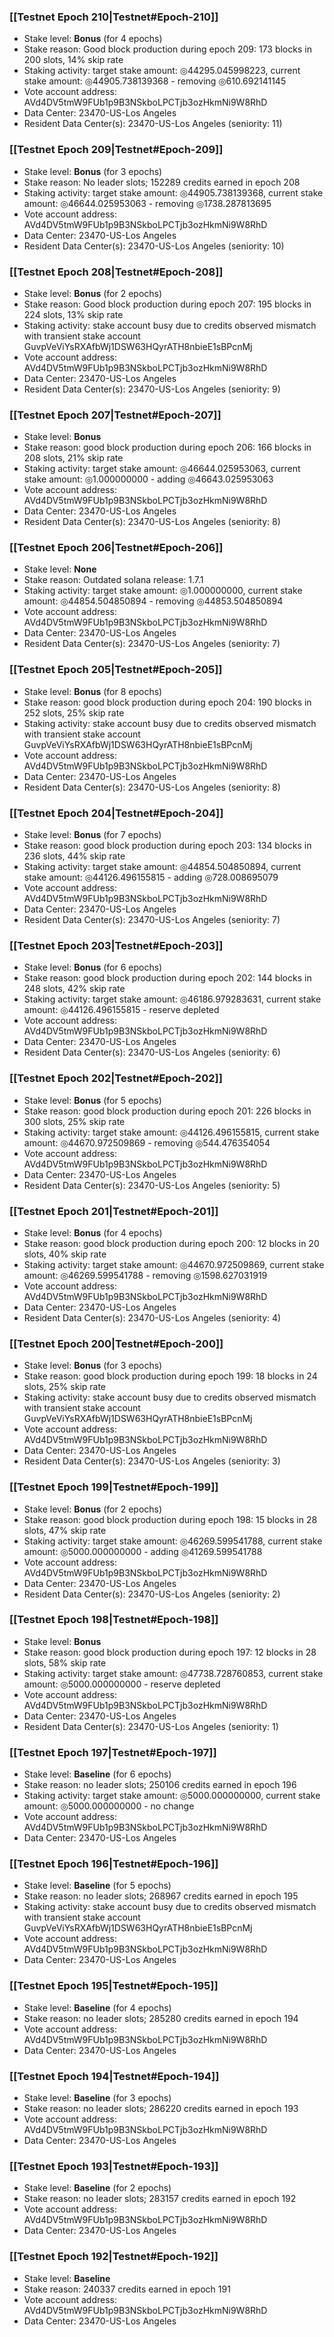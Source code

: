 ### [[Testnet Epoch 210|Testnet#Epoch-210]]
* Stake level: **Bonus** (for 4 epochs)
* Stake reason: Good block production during epoch 209: 173 blocks in 200 slots, 14% skip rate
* Staking activity: target stake amount: ◎44295.045998223, current stake amount: ◎44905.738139368 - removing ◎610.692141145
* Vote account address: AVd4DV5tmW9FUb1p9B3NSkboLPCTjb3ozHkmNi9W8RhD
* Data Center: 23470-US-Los Angeles
* Resident Data Center(s): 23470-US-Los Angeles (seniority: 11)
### [[Testnet Epoch 209|Testnet#Epoch-209]]
* Stake level: **Bonus** (for 3 epochs)
* Stake reason: No leader slots; 152289 credits earned in epoch 208
* Staking activity: target stake amount: ◎44905.738139368, current stake amount: ◎46644.025953063 - removing ◎1738.287813695
* Vote account address: AVd4DV5tmW9FUb1p9B3NSkboLPCTjb3ozHkmNi9W8RhD
* Data Center: 23470-US-Los Angeles
* Resident Data Center(s): 23470-US-Los Angeles (seniority: 10)
### [[Testnet Epoch 208|Testnet#Epoch-208]]
* Stake level: **Bonus** (for 2 epochs)
* Stake reason: Good block production during epoch 207: 195 blocks in 224 slots, 13% skip rate
* Staking activity: stake account busy due to credits observed mismatch with transient stake account GuvpVeViYsRXAfbWj1DSW63HQyrATH8nbieE1sBPcnMj
* Vote account address: AVd4DV5tmW9FUb1p9B3NSkboLPCTjb3ozHkmNi9W8RhD
* Data Center: 23470-US-Los Angeles
* Resident Data Center(s): 23470-US-Los Angeles (seniority: 9)
### [[Testnet Epoch 207|Testnet#Epoch-207]]
* Stake level: **Bonus**
* Stake reason: good block production during epoch 206: 166 blocks in 208 slots, 21% skip rate
* Staking activity: target stake amount: ◎46644.025953063, current stake amount: ◎1.000000000 - adding ◎46643.025953063
* Vote account address: AVd4DV5tmW9FUb1p9B3NSkboLPCTjb3ozHkmNi9W8RhD
* Data Center: 23470-US-Los Angeles
* Resident Data Center(s): 23470-US-Los Angeles (seniority: 8)
### [[Testnet Epoch 206|Testnet#Epoch-206]]
* Stake level: **None**
* Stake reason: Outdated solana release: 1.7.1
* Staking activity: target stake amount: ◎1.000000000, current stake amount: ◎44854.504850894 - removing ◎44853.504850894
* Vote account address: AVd4DV5tmW9FUb1p9B3NSkboLPCTjb3ozHkmNi9W8RhD
* Data Center: 23470-US-Los Angeles
* Resident Data Center(s): 23470-US-Los Angeles (seniority: 7)
### [[Testnet Epoch 205|Testnet#Epoch-205]]
* Stake level: **Bonus** (for 8 epochs)
* Stake reason: good block production during epoch 204: 190 blocks in 252 slots, 25% skip rate
* Staking activity: stake account busy due to credits observed mismatch with transient stake account GuvpVeViYsRXAfbWj1DSW63HQyrATH8nbieE1sBPcnMj
* Vote account address: AVd4DV5tmW9FUb1p9B3NSkboLPCTjb3ozHkmNi9W8RhD
* Data Center: 23470-US-Los Angeles
* Resident Data Center(s): 23470-US-Los Angeles (seniority: 8)
### [[Testnet Epoch 204|Testnet#Epoch-204]]
* Stake level: **Bonus** (for 7 epochs)
* Stake reason: good block production during epoch 203: 134 blocks in 236 slots, 44% skip rate
* Staking activity: target stake amount: ◎44854.504850894, current stake amount: ◎44126.496155815 - adding ◎728.008695079
* Vote account address: AVd4DV5tmW9FUb1p9B3NSkboLPCTjb3ozHkmNi9W8RhD
* Data Center: 23470-US-Los Angeles
* Resident Data Center(s): 23470-US-Los Angeles (seniority: 7)
### [[Testnet Epoch 203|Testnet#Epoch-203]]
* Stake level: **Bonus** (for 6 epochs)
* Stake reason: good block production during epoch 202: 144 blocks in 248 slots, 42% skip rate
* Staking activity: target stake amount: ◎46186.979283631, current stake amount: ◎44126.496155815 - reserve depleted
* Vote account address: AVd4DV5tmW9FUb1p9B3NSkboLPCTjb3ozHkmNi9W8RhD
* Data Center: 23470-US-Los Angeles
* Resident Data Center(s): 23470-US-Los Angeles (seniority: 6)
### [[Testnet Epoch 202|Testnet#Epoch-202]]
* Stake level: **Bonus** (for 5 epochs)
* Stake reason: good block production during epoch 201: 226 blocks in 300 slots, 25% skip rate
* Staking activity: target stake amount: ◎44126.496155815, current stake amount: ◎44670.972509869 - removing ◎544.476354054
* Vote account address: AVd4DV5tmW9FUb1p9B3NSkboLPCTjb3ozHkmNi9W8RhD
* Data Center: 23470-US-Los Angeles
* Resident Data Center(s): 23470-US-Los Angeles (seniority: 5)
### [[Testnet Epoch 201|Testnet#Epoch-201]]
* Stake level: **Bonus** (for 4 epochs)
* Stake reason: good block production during epoch 200: 12 blocks in 20 slots, 40% skip rate
* Staking activity: target stake amount: ◎44670.972509869, current stake amount: ◎46269.599541788 - removing ◎1598.627031919
* Vote account address: AVd4DV5tmW9FUb1p9B3NSkboLPCTjb3ozHkmNi9W8RhD
* Data Center: 23470-US-Los Angeles
* Resident Data Center(s): 23470-US-Los Angeles (seniority: 4)
### [[Testnet Epoch 200|Testnet#Epoch-200]]
* Stake level: **Bonus** (for 3 epochs)
* Stake reason: good block production during epoch 199: 18 blocks in 24 slots, 25% skip rate
* Staking activity: stake account busy due to credits observed mismatch with transient stake account GuvpVeViYsRXAfbWj1DSW63HQyrATH8nbieE1sBPcnMj
* Vote account address: AVd4DV5tmW9FUb1p9B3NSkboLPCTjb3ozHkmNi9W8RhD
* Data Center: 23470-US-Los Angeles
* Resident Data Center(s): 23470-US-Los Angeles (seniority: 3)
### [[Testnet Epoch 199|Testnet#Epoch-199]]
* Stake level: **Bonus** (for 2 epochs)
* Stake reason: good block production during epoch 198: 15 blocks in 28 slots, 47% skip rate
* Staking activity: target stake amount: ◎46269.599541788, current stake amount: ◎5000.000000000 - adding ◎41269.599541788
* Vote account address: AVd4DV5tmW9FUb1p9B3NSkboLPCTjb3ozHkmNi9W8RhD
* Data Center: 23470-US-Los Angeles
* Resident Data Center(s): 23470-US-Los Angeles (seniority: 2)
### [[Testnet Epoch 198|Testnet#Epoch-198]]
* Stake level: **Bonus**
* Stake reason: good block production during epoch 197: 12 blocks in 28 slots, 58% skip rate
* Staking activity: target stake amount: ◎47738.728760853, current stake amount: ◎5000.000000000 - reserve depleted
* Vote account address: AVd4DV5tmW9FUb1p9B3NSkboLPCTjb3ozHkmNi9W8RhD
* Data Center: 23470-US-Los Angeles
* Resident Data Center(s): 23470-US-Los Angeles (seniority: 1)
### [[Testnet Epoch 197|Testnet#Epoch-197]]
* Stake level: **Baseline** (for 6 epochs)
* Stake reason: no leader slots; 250106 credits earned in epoch 196
* Staking activity: target stake amount: ◎5000.000000000, current stake amount: ◎5000.000000000 - no change
* Vote account address: AVd4DV5tmW9FUb1p9B3NSkboLPCTjb3ozHkmNi9W8RhD
* Data Center: 23470-US-Los Angeles
### [[Testnet Epoch 196|Testnet#Epoch-196]]
* Stake level: **Baseline** (for 5 epochs)
* Stake reason: no leader slots; 268967 credits earned in epoch 195
* Staking activity: stake account busy due to credits observed mismatch with transient stake account GuvpVeViYsRXAfbWj1DSW63HQyrATH8nbieE1sBPcnMj
* Vote account address: AVd4DV5tmW9FUb1p9B3NSkboLPCTjb3ozHkmNi9W8RhD
* Data Center: 23470-US-Los Angeles
### [[Testnet Epoch 195|Testnet#Epoch-195]]
* Stake level: **Baseline** (for 4 epochs)
* Stake reason: no leader slots; 285280 credits earned in epoch 194
* Vote account address: AVd4DV5tmW9FUb1p9B3NSkboLPCTjb3ozHkmNi9W8RhD
* Data Center: 23470-US-Los Angeles
### [[Testnet Epoch 194|Testnet#Epoch-194]]
* Stake level: **Baseline** (for 3 epochs)
* Stake reason: no leader slots; 286220 credits earned in epoch 193
* Vote account address: AVd4DV5tmW9FUb1p9B3NSkboLPCTjb3ozHkmNi9W8RhD
* Data Center: 23470-US-Los Angeles
### [[Testnet Epoch 193|Testnet#Epoch-193]]
* Stake level: **Baseline** (for 2 epochs)
* Stake reason: no leader slots; 283157 credits earned in epoch 192
* Vote account address: AVd4DV5tmW9FUb1p9B3NSkboLPCTjb3ozHkmNi9W8RhD
* Data Center: 23470-US-Los Angeles
### [[Testnet Epoch 192|Testnet#Epoch-192]]
* Stake level: **Baseline**
* Stake reason: 240337 credits earned in epoch 191
* Vote account address: AVd4DV5tmW9FUb1p9B3NSkboLPCTjb3ozHkmNi9W8RhD
* Data Center: 23470-US-Los Angeles